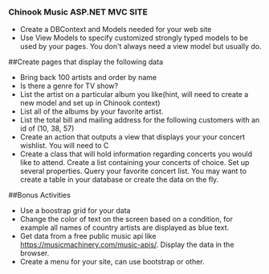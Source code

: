 
### Chinook Music ASP.NET MVC SITE
* Create a DBContext and Models needed for your web site
* Use View Models to specify customized strongly typed models to be used by your pages. You don't always need a view model but usually do.


##Create pages that display the following data
* Bring back 100 artists and order by name
* Is there a genre for TV show?
* List the artist on a particular album you like(hint, will need to create a new model and set up in Chinook context)
* List all of the albums by your favorite artist.
* List the total bill and mailing address for the following customers with an id of (10, 38, 57)
* Create an action that outputs a view that displays your your concert wishlist. You will need to C
* Create a class that will hold information regarding concerts you would like to attend. Create a list containing your concerts of choice. Set up several properties. Query your favorite concert list. You may want to create a table in your database or create the data on the fly. 
 
##Bonus Activities
* Use a boostrap grid for your data
* Change the color of text on the screen based on a condition, for example all names of country artists are displayed as blue text. 
* Get data from a free public music api like https://musicmachinery.com/music-apis/. Display the data in the browser.
* Create a menu for your site, can use bootstrap or other.
